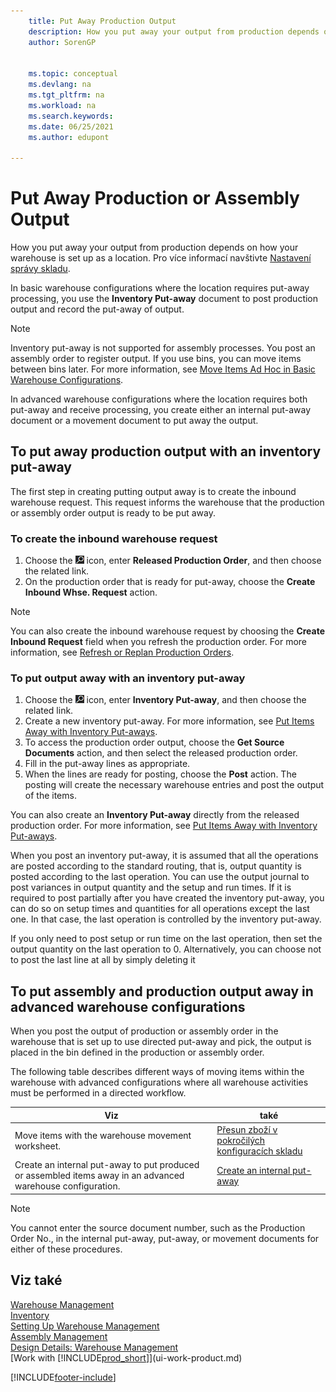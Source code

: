 ```yaml
---
    title: Put Away Production Output
    description: How you put away your output from production depends on how your warehouse is set up as a location. Inventory put-away can be performed in the following ways.
    author: SorenGP

    
    ms.topic: conceptual
    ms.devlang: na
    ms.tgt_pltfrm: na
    ms.workload: na
    ms.search.keywords:
    ms.date: 06/25/2021
    ms.author: edupont

---
```

# Put Away Production or Assembly Output

How you put away your output from production depends on how your warehouse is set up as a location. Pro více informací navštivte [Nastavení správy skladu](warehouse-setup-warehouse.md).

In basic warehouse configurations where the location requires put-away processing, you use the **Inventory Put-away** document to post production output and record the put-away of output.

> [!NOTE]  
> Inventory put-away is not supported for assembly processes. You post an assembly order to register output. If you use bins, you can move items between bins later. For more information, see [Move Items Ad Hoc in Basic Warehouse Configurations](warehouse-how-to-move-items-ad-hoc-in-basic-warehousing.md).

In advanced warehouse configurations where the location requires both put-away and receive processing, you create either an internal put-away document or a movement document to put away the output.

## To put away production output with an inventory put-away

The first step in creating putting output away is to create the inbound warehouse request. This request informs the warehouse that the production or assembly order output is ready to be put away.

### To create the inbound warehouse request
1. Choose the ![Lightbulb that opens the Tell Me feature.](media/ui-search/search_small.png "Tell me what you want to do") icon, enter **Released Production Order**, and then choose the related link.
2. On the production order that is ready for put-away, choose the **Create Inbound Whse. Request** action.

> [!NOTE]  
> You can also create the inbound warehouse request by choosing the **Create Inbound Request** field when you refresh the production order. For more information, see [Refresh or Replan Production Orders](production-how-to-replan-refresh-production-orders.md).

### To put output away with an inventory put-away
1. Choose the ![Lightbulb that opens the Tell Me feature.](media/ui-search/search_small.png "Tell me what you want to do") icon, enter **Inventory Put-away**, and then choose the related link.
2. Create a new inventory put-away. For more information, see [Put Items Away with Inventory Put-aways](warehouse-how-to-put-items-away-with-inventory-put-aways.md).
3. To access the production order output, choose the **Get Source Documents** action, and then select the released production order.
4. Fill in the put-away lines as appropriate.
5. When the lines are ready for posting, choose the **Post** action. The posting will create the necessary warehouse entries and post the output of the items.

You can also create an **Inventory Put-away** directly from the released production order. For more information, see [Put Items Away with Inventory Put-aways](warehouse-how-to-put-items-away-with-inventory-put-aways.md).

When you post an inventory put-away, it is assumed that all the operations are posted according to the standard routing, that is, output quantity is posted according to the last operation. You can use the output journal to post variances in output quantity and the setup and run times. If it is required to post partially after you have created the inventory put-away, you can do so on setup times and quantities for all operations except the last one. In that case, the last operation is controlled by the inventory put-away.

If you only need to post setup or run time on the last operation, then set the output quantity on the last operation to 0. Alternatively, you can choose not to post the last line at all by simply deleting it

## To put assembly and production output away in advanced warehouse configurations
When you post the output of production or assembly order in the  warehouse that is set up to use directed put-away and pick, the output is placed in the bin defined in the production or assembly order.

The following table describes different ways of moving items within the warehouse with advanced configurations where all warehouse activities must be performed in a directed workflow.

| **Viz** | **také** |
|------------|-------------|  
| Move items with the warehouse movement worksheet. | [Přesun zboží v pokročilých konfiguracích skladu](warehouse-how-to-move-items-in-advanced-warehousing.md#to-move-items-with-the-warehouse-movement-worksheet) |
| Create an internal put-away to put produced or assembled items away in an advanced warehouse configuration. | [Create an internal put-away](warehouse-how-to-create-put-aways-from-internal-put-aways.md#to-create-an-internal-put-away) |

> [!NOTE]  
> You cannot enter the source document number, such as the Production Order No., in the internal put-away, put-away, or movement documents for either of these procedures.

## Viz také
[Warehouse Management](warehouse-manage-warehouse.md)  
[Inventory](inventory-manage-inventory.md)  
[Setting Up Warehouse Management](warehouse-setup-warehouse.md)     
[Assembly Management](assembly-assemble-items.md)    
[Design Details: Warehouse Management](design-details-warehouse-management.md)  
[Work with [!INCLUDE[prod_short](includes/prod_short.md)]](ui-work-product.md)


[!INCLUDE[footer-include](includes/footer-banner.md)]
